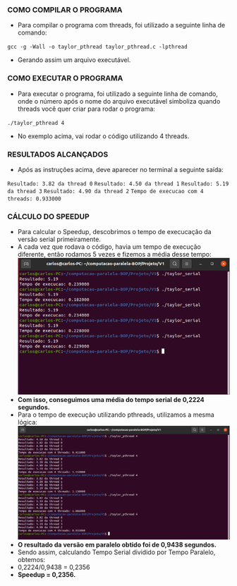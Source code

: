 ### COMO COMPILAR O PROGRAMA

  - Para compilar o programa com threads, foi utilizado a seguinte linha de comando:

   `gcc -g -Wall -o taylor_pthread taylor_pthread.c -lpthread`

  - Gerando assim um arquivo executável.

### COMO EXECUTAR O PROGRAMA

  - Para executar o programa, foi utilizado a seguinte linha de comando, onde o número após o nome do arquivo executável simboliza quando threads você quer criar para rodar o programa:

  `./taylor_pthread 4`
	
 - No exemplo acima, vai rodar o código utilizando 4 threads.

### RESULTADOS ALCANÇADOS
  - Após as instruções acima, deve aparecer no terminal a seguinte saída:

  `Resultado: 3.82 da thread 0`
  `Resultado: 4.50 da thread 1`
  `Resultado: 5.19 da thread 3`
  `Resultado: 4.90 da thread 2`
  `Tempo de execucao com 4 threads: 0.933000`

### CÁLCULO DO SPEEDUP

  - Para calcular o Speedup, descobrimos o tempo de execucação da versão serial primeiramente.
  - A cada vez que rodava o código, havia um tempo de execução diferente, então rodamos 5 vezes e fizemos a média desse tempo:
  ![](https://github.com/Karluss/computacao-paralela-BOP/blob/master/images/Captura%20de%20tela%20de%202022-05-08%2018-45-14.png?raw=true)
  - **Com isso, conseguimos uma média do tempo serial de 0,2224 segundos.**
  - Para o tempo de execução utilizando pthreads, utilizamos a mesma lógica:
 ![](https://github.com/Karluss/computacao-paralela-BOP/blob/master/images/Captura%20de%20tela%20de%202022-05-08%2019-00-51.png?raw=true)
   - **O resultado da versão em paralelo obtido foi de 0,9438 segundos.**
   - Sendo assim, calculando Tempo Serial dividido por Tempo Paralelo, obtemos:
   - 0,2224/0,9438 = 0,2356
   - **Speedup = 0,2356.**
  


